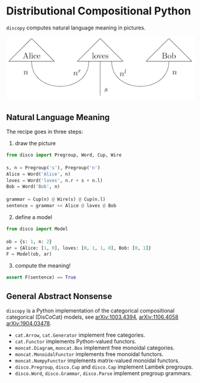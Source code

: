 # Distributional Compositional Python

`discopy` computes natural language meaning in pictures.

!["Alice loves Bob" in picture](figures/alice-loves-bob.png)

## Natural Language Meaning

The recipe goes in three steps:

1) draw the picture

```python
from disco import Pregroup, Word, Cup, Wire

s, n = Pregroup('s'), Pregroup('n')
Alice = Word('Alice', n)
loves = Word('loves', n.r + s + n.l)
Bob = Word('Bob', n)

grammar = Cup(n) @ Wire(s) @ Cup(n.l)
sentence = grammar << Alice @ loves @ Bob
```

2) define a model

```python
from disco import Model

ob = {s: 1, n: 2}
ar = {Alice: [1, 0], loves: [0, 1, 1, 0], Bob: [0, 1]}
F = Model(ob, ar)
```

3) compute the meaning!

```python
assert F(sentence) == True
```

## General Abstract Nonsense

`discopy` is a Python implementation of the categorical compositional categorical (DisCoCat) models, see [arXiv:1003.4394](https://arxiv.org/abs/1003.4394), [arXiv:1106.4058](https://arxiv.org/abs/1106.4058) [arXiv:1904.03478](https://arxiv.org/abs/1904.03478).

* `cat.Arrow`, `cat.Generator` implement free categories.
* `cat.Functor` implements Python-valued functors.
* `moncat.Diagram`, `moncat.Box` implement free monoidal categories.
* `moncat.MonoidalFunctor` implements free monoidal functors.
* `moncat.NumpyFunctor` implements matrix-valued monoidal functors.
* `disco.Pregroup`, `disco.Cup` and `disco.Cap` implement Lambek pregroups.
* `disco.Word`, `disco.Grammar`, `disco.Parse` implement pregroup grammars.
